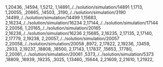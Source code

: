 1,20436,
,14594,
1,5212,
1,14891,./../solution/simulation/14891
1,1713,
1,20055,
,20665,
,14503,
,3190,./../solution/simulation/3190
,14499,./../solution/simulation/14499
1,15683,
2,16234,./../solution/simulation/16234
2,17144,./../solution/simulation/17144
2,20056,
1,20165,./../solution/simulation/20165
2,16236,./../solution/simulation/16236
2,15685,
2,16235,
2,17135,
2,17140,
2,17779,
2,19238,
2,20057,./../solution/simulation/20057
2,20058,./../solution/simulation/20058
,8972,
2,17822,
2,19236,
,13459,
,2933,
2,19237,
,18808,
,18500,
2,17143,
1,17837,
,15653,
,17780,
2,20061,./../solution/simulation/20061
,5373,./../solution/simulation/5373
,18809,
,16939,
,19235,
,3025,
1,13460,
,15644,
2,21609,
2,21610,
1,21922,
